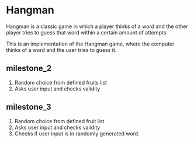 # Hangman
Hangman is a classic game in which a player thinks of a word and the other player tries to guess that word within a certain amount of attempts.

This is an implementation of the Hangman game, where the computer thinks of a word and the user tries to guess it. 

## milestone_2

1. Random choice from defined fruits list
2. Asks user input and checks validity


## milestone_3

1. Random choice from defined fruit list
2. Asks user input and checks validity
3. Checks if user input is in randomly generated word.



